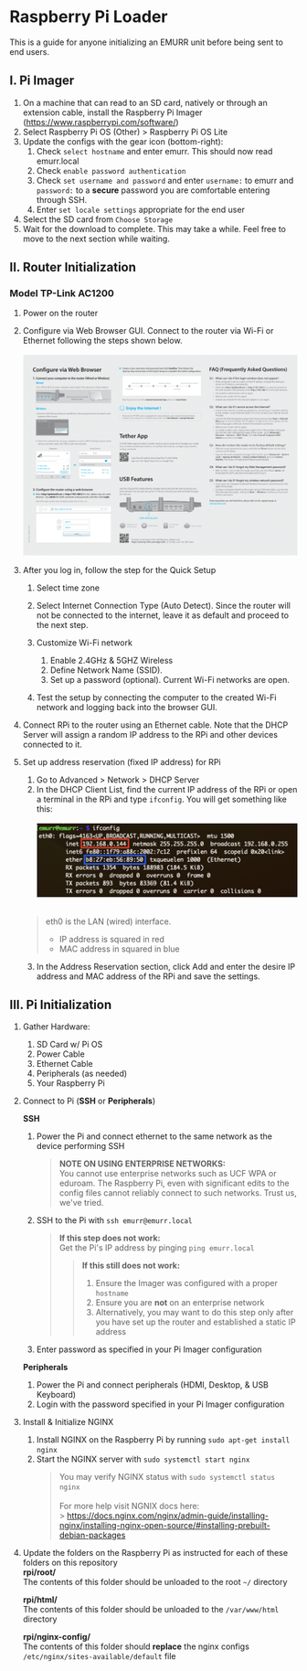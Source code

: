 # Raspberry Pi Loader

This is a guide for anyone initializing an EMURR unit before being sent to end users.

## I. Pi Imager

1. On a machine that can read to an SD card, natively or through an extension cable, install the Raspberry Pi Imager (https://www.raspberrypi.com/software/)
2. Select Raspberry Pi OS (Other) > Raspberry Pi OS Lite
3. Update the configs with the gear icon (bottom-right):
   1. Check `select hostname` and enter emurr. This should now read emurr.local
   2. Check `enable password authentication`
   3. Check `set username and password` and enter `username:` to emurr and `password:` to a **secure** password you are comfortable entering through SSH.
   4. Enter `set locale settings` appropriate for the end user
4. Select the SD card from `Choose Storage`
5. Wait for the download to complete. This may take a while. Feel free to move to the next section while waiting.

## II. Router Initialization

### Model TP-Link AC1200

1. Power on the router

2. Configure via Web Browser GUI. Connect to the router via Wi-Fi or Ethernet following the steps shown below. <br><br> ![](/router-manual/Archer_C1200.png)

3. After you log in, follow the step for the Quick Setup

   1. Select time zone
   2. Select Internet Connection Type (Auto Detect). Since the router will not be connected to the internet, leave it as default and proceed to the next step.
   3. Customize Wi-Fi network

      1. Enable 2.4GHz & 5GHZ Wireless
      2. Define Network Name (SSID).
      3. Set up a password (optional). Current Wi-Fi networks are open.

   4. Test the setup by connecting the computer to the created Wi-Fi network and logging back into the browser GUI.

4. Connect RPi to the router using an Ethernet cable. Note that the DHCP Server will assign a random IP address to the RPi and other devices connected to it.

5. Set up address reservation (fixed IP address) for RPi

   1. Go to Advanced > Network > DHCP Server
   2. In the DHCP Client List, find the current IP address of the RPi or open a terminal in the RPi and type `ifconfig`. You will get something like this: <br><br>![](/router-manual/ifconfig.png)<br><br>

   > eth0 is the LAN (wired) interface.
   >
   > - IP address is squared in red
   > - MAC address in squared in blue

   3. In the Address Reservation section, click Add and enter the desire IP address and MAC address of the RPi and save the settings.

<!-- Maybe we should suggest doing this after the router setup -->

## III. Pi Initialization

1. Gather Hardware:

   1. SD Card w/ Pi OS
   2. Power Cable
   3. Ethernet Cable
   4. Peripherals (as needed)
   5. Your Raspberry Pi

2. Connect to Pi (**SSH** or **Peripherals**)

   **SSH**

   1. Power the Pi and connect ethernet to the same network as the device performing SSH
      > **NOTE ON USING ENTERPRISE NETWORKS:**<br> You cannot use enterprise networks such as UCF WPA or eduroam. The Raspberry Pi, even with significant edits to the config files cannot reliably connect to such networks. Trust us, we've tried.
   2. SSH to the Pi with `ssh emurr@emurr.local`
      > **If this step does not work:**<br> Get the Pi's IP address by pinging `ping emurr.local`
      >
      > > **If this still does not work:**<br>
      > >
      > > 1. Ensure the Imager was configured with a proper `hostname`
      > > 2. Ensure you are **not** on an enterprise network
      > > 3. Alternatively, you may want to do this step only after you have set up the router and established a static IP address
   3. Enter password as specified in your Pi Imager configuration

   **Peripherals**

   1. Power the Pi and connect peripherals (HDMI, Desktop, & USB Keyboard)
   2. Login with the password specified in your Pi Imager configuration

3. Install & Initialize NGINX
   1. Install NGINX on the Raspberry Pi by running `sudo apt-get install nginx`
   2. Start the NGINX server with `sudo systemctl start nginx`
      > You may verify NGINX status with `sudo systemctl status nginx`<br><br> For more help visit NGNIX docs here:<br> > https://docs.nginx.com/nginx/admin-guide/installing-nginx/installing-nginx-open-source/#installing-prebuilt-debian-packages
4. Update the folders on the Raspberry Pi as instructed for each of these folders on this repository  
    **rpi/root/**<br> The contents of this folder should be unloaded to the root `~/` directory

   **rpi/html/**<br> The contents of this folder should be unloaded to the `/var/www/html` directory

   **rpi/nginx-config/**<br> The contents of this folder should **replace** the nginx configs `/etc/nginx/sites-available/default` file
